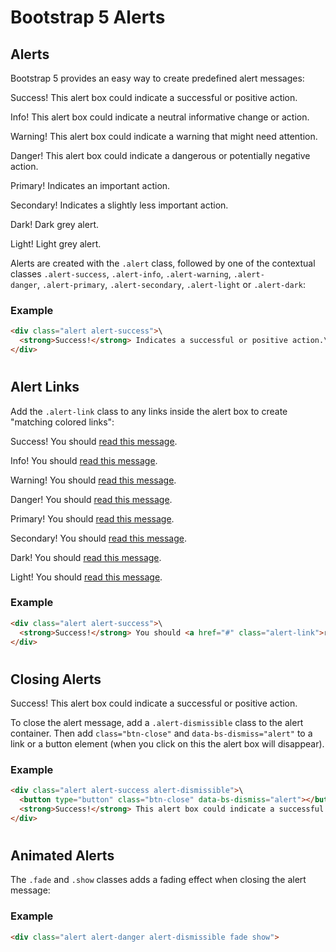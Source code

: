 Bootstrap 5 Alerts
==================

Alerts
------

Bootstrap 5 provides an easy way to create predefined alert messages:

Success! This alert box could indicate a successful or positive action.

Info! This alert box could indicate a neutral informative change or action.

Warning! This alert box could indicate a warning that might need attention.

Danger! This alert box could indicate a dangerous or potentially negative action.

Primary! Indicates an important action.

Secondary! Indicates a slightly less important action.

Dark! Dark grey alert.

Light! Light grey alert.


Alerts are created with the `.alert` class, followed by one of the contextual classes `.alert-success`, `.alert-info`, `.alert-warning`, `.alert-danger`, `.alert-primary`, `.alert-secondary`, `.alert-light` or `.alert-dark`:

### Example
``` html
<div class="alert alert-success">\
  <strong>Success!</strong> Indicates a successful or positive action.\
</div>
```
#

#

Alert Links
-----------

Add the `.alert-link` class to any links inside the alert box to create "matching colored links":

Success! You should [read this message](https://www.w3schools.com/bootstrap5/trybs_alerts_link_ifr.htm#).

Info! You should [read this message](https://www.w3schools.com/bootstrap5/trybs_alerts_link_ifr.htm#).

Warning! You should [read this message](https://www.w3schools.com/bootstrap5/trybs_alerts_link_ifr.htm#).

Danger! You should [read this message](https://www.w3schools.com/bootstrap5/trybs_alerts_link_ifr.htm#).

Primary! You should [read this message](https://www.w3schools.com/bootstrap5/trybs_alerts_link_ifr.htm#).

Secondary! You should [read this message](https://www.w3schools.com/bootstrap5/trybs_alerts_link_ifr.htm#).

Dark! You should [read this message](https://www.w3schools.com/bootstrap5/trybs_alerts_link_ifr.htm#).

Light! You should [read this message](https://www.w3schools.com/bootstrap5/trybs_alerts_link_ifr.htm#).


### Example
``` html
<div class="alert alert-success">\
  <strong>Success!</strong> You should <a href="#" class="alert-link">read this message</a>.\
</div>
```
#

Closing Alerts
--------------

Success! This alert box could indicate a successful or positive action.

To close the alert message, add a `.alert-dismissible` class to the alert container. Then add `class="btn-close"` and `data-bs-dismiss="alert"` to a link or a button element (when you click on this the alert box will disappear).

### Example
``` html
<div class="alert alert-success alert-dismissible">\
  <button type="button" class="btn-close" data-bs-dismiss="alert"></button>\
  <strong>Success!</strong> This alert box could indicate a successful or positive action.\
</div>
```
#

Animated Alerts
---------------

The `.fade` and `.show` classes adds a fading effect when closing the alert message:

### Example
``` html
<div class="alert alert-danger alert-dismissible fade show">
```